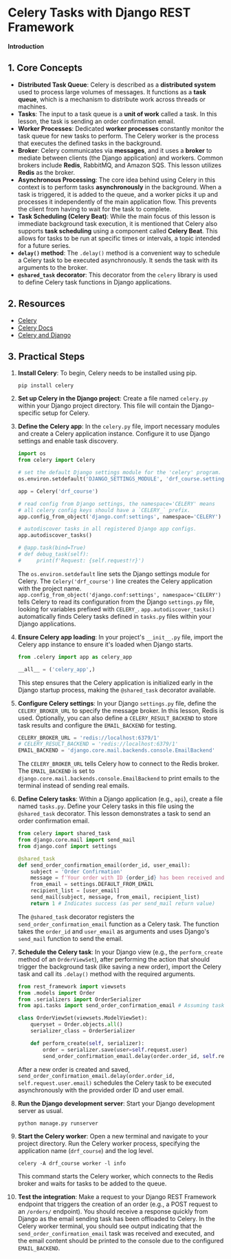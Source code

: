 # Celery Tasks with Django REST Framework

**Introduction**

## 1. Core Concepts

- **Distributed Task Queue**: Celery is described as a **distributed system** used to process large volumes of messages. It functions as a **task queue**, which is a mechanism to distribute work across threads or machines.
- **Tasks**: The input to a task queue is a **unit of work** called a task. In this lesson, the task is sending an order confirmation email.
- **Worker Processes**: Dedicated **worker processes** constantly monitor the task queue for new tasks to perform. The Celery worker is the process that executes the defined tasks in the background.
- **Broker**: Celery communicates via **messages**, and it uses a **broker** to mediate between clients (the Django application) and workers. Common brokers include **Redis**, RabbitMQ, and Amazon SQS. This lesson utilizes **Redis** as the broker.
- **Asynchronous Processing**: The core idea behind using Celery in this context is to perform tasks **asynchronously** in the background. When a task is triggered, it is added to the queue, and a worker picks it up and processes it independently of the main application flow. This prevents the client from having to wait for the task to complete.
- **Task Scheduling (Celery Beat)**: While the main focus of this lesson is immediate background task execution, it is mentioned that Celery also supports **task scheduling** using a component called **Celery Beat**. This allows for tasks to be run at specific times or intervals, a topic intended for a future series.
- **`delay()` method**: The `.delay()` method is a convenient way to schedule a Celery task to be executed asynchronously. It sends the task with its arguments to the broker.
- **`@shared_task` decorator**: This decorator from the `celery` library is used to define Celery task functions in Django applications.

## 2. Resources

- [Celery](https://github.com/celery/celery)
- [Celery Docs](https://docs.celeryq.dev/en/stable/)
- [Celery and Django](https://docs.celeryq.dev/en/stable/django/index.html)

## 3. Practical Steps

1.  **Install Celery**:
    To begin, Celery needs to be installed using pip.

    ```
    pip install celery
    ```

2.  **Set up Celery in the Django project**:
    Create a file named `celery.py` within your Django project directory. This file will contain the Django-specific setup for Celery.

3.  **Define the Celery app**:
    In the `celery.py` file, import necessary modules and create a Celery application instance. Configure it to use Django settings and enable task discovery.

    ```python
    import os
    from celery import Celery

    # set the default Django settings module for the 'celery' program.
    os.environ.setdefault('DJANGO_SETTINGS_MODULE', 'drf_course.settings')

    app = Celery('drf_course')

    # read config from Django settings, the namespace='CELERY' means
    # all celery config keys should have a `CELERY_` prefix.
    app.config_from_object('django.conf:settings', namespace='CELERY')

    # autodiscover tasks in all registered Django app configs.
    app.autodiscover_tasks()

    # @app.task(bind=True)
    # def debug_task(self):
    #     print(f'Request: {self.request!r}')
    ```

    The `os.environ.setdefault` line sets the Django settings module for Celery. The `Celery('drf_course')` line creates the Celery application with the project name. `app.config_from_object('django.conf:settings', namespace='CELERY')` tells Celery to read its configuration from the Django `settings.py` file, looking for variables prefixed with `CELERY_`. `app.autodiscover_tasks()` automatically finds Celery tasks defined in `tasks.py` files within your Django applications.

4.  **Ensure Celery app loading**:
    In your project's `__init__.py` file, import the Celery app instance to ensure it's loaded when Django starts.

    ```python
    from .celery import app as celery_app

    __all__ = ('celery_app',)
    ```

    This step ensures that the Celery application is initialized early in the Django startup process, making the `@shared_task` decorator available.

5.  **Configure Celery settings**:
    In your Django `settings.py` file, define the `CELERY_BROKER_URL` to specify the message broker. In this lesson, Redis is used. Optionally, you can also define a `CELERY_RESULT_BACKEND` to store task results and configure the `EMAIL_BACKEND` for testing.

    ```python
    CELERY_BROKER_URL = 'redis://localhost:6379/1'
    # CELERY_RESULT_BACKEND = 'redis://localhost:6379/1'
    EMAIL_BACKEND = 'django.core.mail.backends.console.EmailBackend'
    ```

    The `CELERY_BROKER_URL` tells Celery how to connect to the Redis broker. The `EMAIL_BACKEND` is set to `django.core.mail.backends.console.EmailBackend` to print emails to the terminal instead of sending real emails.

6.  **Define Celery tasks**:
    Within a Django application (e.g., `api`), create a file named `tasks.py`. Define your Celery tasks in this file using the `@shared_task` decorator. This lesson demonstrates a task to send an order confirmation email.

    ```python
    from celery import shared_task
    from django.core.mail import send_mail
    from django.conf import settings

    @shared_task
    def send_order_confirmation_email(order_id, user_email):
        subject = 'Order Confirmation'
        message = f'Your order with ID {order_id} has been received and is being processed.'
        from_email = settings.DEFAULT_FROM_EMAIL
        recipient_list = [user_email]
        send_mail(subject, message, from_email, recipient_list)
        return 1 # Indicates success (as per send_mail return value)
    ```

    The `@shared_task` decorator registers the `send_order_confirmation_email` function as a Celery task. The function takes the `order_id` and `user_email` as arguments and uses Django's `send_mail` function to send the email.

7.  **Schedule the Celery task**:
    In your Django view (e.g., the `perform_create` method of an `OrderViewSet`), after performing the action that should trigger the background task (like saving a new order), import the Celery task and call its `.delay()` method with the required arguments.

    ```python
    from rest_framework import viewsets
    from .models import Order
    from .serializers import OrderSerializer
    from api.tasks import send_order_confirmation_email # Assuming tasks.py is in the 'api' app

    class OrderViewSet(viewsets.ModelViewSet):
        queryset = Order.objects.all()
        serializer_class = OrderSerializer

        def perform_create(self, serializer):
            order = serializer.save(user=self.request.user)
            send_order_confirmation_email.delay(order.order_id, self.request.user.email)
    ```

    After a new order is created and saved, `send_order_confirmation_email.delay(order.order_id, self.request.user.email)` schedules the Celery task to be executed asynchronously with the provided order ID and user email.

8.  **Run the Django development server**:
    Start your Django development server as usual.

    ```
    python manage.py runserver
    ```

9.  **Start the Celery worker**:
    Open a new terminal and navigate to your project directory. Run the Celery worker process, specifying the application name (`drf_course`) and the log level.

    ```
    celery -A drf_course worker -l info
    ```

    This command starts the Celery worker, which connects to the Redis broker and waits for tasks to be added to the queue.

10. **Test the integration**:
    Make a request to your Django REST Framework endpoint that triggers the creation of an order (e.g., a POST request to an `/orders/` endpoint). You should receive a response quickly from Django as the email sending task has been offloaded to Celery. In the Celery worker terminal, you should see output indicating that the `send_order_confirmation_email` task was received and executed, and the email content should be printed to the console due to the configured `EMAIL_BACKEND`.
